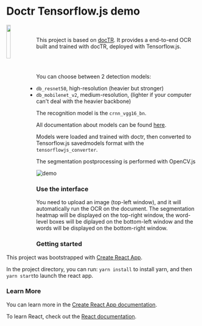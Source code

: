 # Doctr Tensorflow.js demo

<img width="15%" align="left" src="https://github.com/teamMindee/tensorflow-js-demo/releases/download/v0.1-models/icon_doctr.gif">

<br/>

This project is based on [docTR](https://github.com/mindee/doctr).
It provides a end-to-end OCR built and trained with docTR, deployed with Tensorflow.js.

<br/><br/>

You can choose between 2 detection models:
- `db_resnet50`, high-resolution (heavier but stronger)
- `db_mobilenet_v2`, medium-resolution, (lighter if your computer can't deal with the heavier backbone)

The recognition model is the `crnn_vgg16_bn`.

All documentation about models can be found [here](https://mindee.github.io/doctr/models.html).

Models were loaded and trained with doctr, then converted to Tensorflow.js savedmodels format
with the `tensorflowjs_converter`.

The segmentation postprocessing is performed with OpenCV.js

![demo](https://github.com/teamMindee/tensorflow-js-demo/releases/download/v0.1-models/demo.png)

### Use the interface

You need to upload an image (top-left window), and it will automatically run the OCR on the document.
The segmentation heatmap will be displayed on the top-right window, the word-level boxes will be diplayed
on the bottom-left window and the words will be displayed on the bottom-right window.


### Getting started

This project was bootstrapped with [Create React App](https://github.com/facebook/create-react-app).

In the project directory, you can run: `yarn install` to install yarn, and then `yarn start`to launch the react app.


### Learn More

You can learn more in the [Create React App documentation](https://facebook.github.io/create-react-app/docs/getting-started).

To learn React, check out the [React documentation](https://reactjs.org/).
